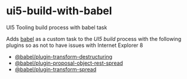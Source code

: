 # ui5-build-with-babel
UI5 Tooling build process with babel task

Adds [babel](https://babeljs.io/) as a custom task to the *UI5 build* process with the following plugins so as not to have issues with Internet Explorer 8

 * [@babel/plugin-transform-destructuring](https://babeljs.io/docs/en/babel-plugin-transform-destructuring)
 * [@babel/plugin-proposal-object-rest-spread](https://www.npmjs.com/package/@babel/plugin-proposal-object-rest-spread)
 * [@babel/plugin-transform-spread](https://babeljs.io/docs/en/babel-plugin-transform-spread)
